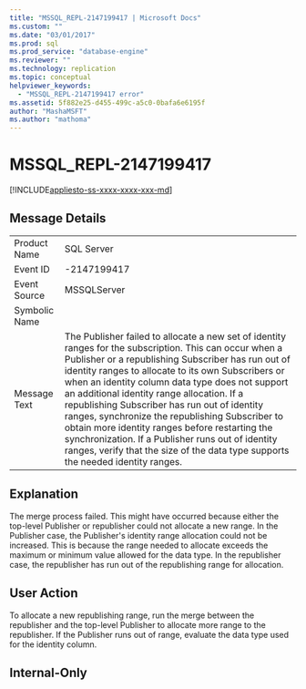```yaml
---
title: "MSSQL_REPL-2147199417 | Microsoft Docs"
ms.custom: ""
ms.date: "03/01/2017"
ms.prod: sql
ms.prod_service: "database-engine"
ms.reviewer: ""
ms.technology: replication
ms.topic: conceptual
helpviewer_keywords: 
  - "MSSQL_REPL-2147199417 error"
ms.assetid: 5f882e25-d455-499c-a5c0-0bafa6e6195f
author: "MashaMSFT"
ms.author: "mathoma"
---
```

# MSSQL_REPL-2147199417
[!INCLUDE[appliesto-ss-xxxx-xxxx-xxx-md](../../includes/appliesto-ss-xxxx-xxxx-xxx-md.md)]
    
## Message Details  
  
|||  
|-|-|  
|Product Name|SQL Server|  
|Event ID|-2147199417|  
|Event Source|MSSQLServer|  
|Symbolic Name||  
|Message Text|The Publisher failed to allocate a new set of identity ranges for the subscription. This can occur when a Publisher or a republishing Subscriber has run out of identity ranges to allocate to its own Subscribers or when an identity column data type does not support an additional identity range allocation. If a republishing Subscriber has run out of identity ranges, synchronize the republishing Subscriber to obtain more identity ranges before restarting the synchronization. If a Publisher runs out of identity ranges, verify that the size of the data type supports the needed identity ranges.|  
  
## Explanation  
 The merge process failed. This might have occurred because either the top-level Publisher or republisher could not allocate a new range. In the Publisher case, the Publisher's identity range allocation could not be increased. This is because the range needed to allocate exceeds the maximum or minimum value allowed for the data type. In the republisher case, the republisher has run out of the republishing range for allocation.  
  
## User Action  
 To allocate a new republishing range, run the merge between the republisher and the top-level Publisher to allocate more range to the republisher. If the Publisher runs out of range, evaluate the data type used for the identity column.  
  
## Internal-Only  
  
